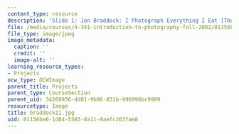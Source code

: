 ```yaml
---
content_type: resource
description: 'Slide 1: Jon Braddock: I Photograph Everything I Eat [Thumbnail]'
file: /media/courses/4-341-introduction-to-photography-fall-2002/01156be61d8455858a119aefc263fae8_braddock11.jpg
file_type: image/jpeg
image_metadata:
  caption: ''
  credit: ''
  image-alt: ''
learning_resource_types:
- Projects
ocw_type: OCWImage
parent_title: Projects
parent_type: CourseSection
parent_uid: 34260936-dd81-9b86-831b-996996bc9909
resourcetype: Image
title: braddock11.jpg
uid: 01156be6-1d84-5585-8a11-9aefc263fae8
---
```

